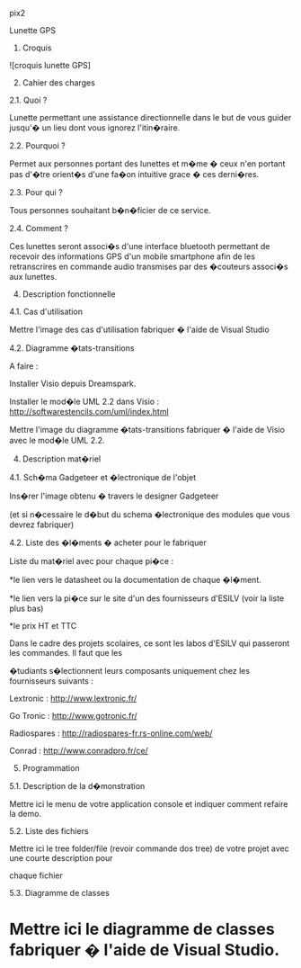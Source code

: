 pix2

Lunette GPS

 
1. Croquis

![croquis lunette GPS] 

 
2. Cahier des charges 

2.1. Quoi ? 

Lunette permettant une assistance directionnelle dans le but de vous guider jusqu'� un lieu dont vous ignorez l'itin�raire.

 

2.2. Pourquoi ? 

Permet aux personnes portant des lunettes et m�me � ceux n'en portant pas d'�tre orient�s d'une fa�on intuitive grace � ces derni�res.
 

2.3. Pour qui ? 

Tous personnes souhaitant b�n�ficier de ce service.

 

2.4. Comment ? 

Ces lunettes seront associ�s d'une interface bluetooth permettant de recevoir des informations GPS d'un mobile smartphone afin de les retranscrires
en commande audio transmises par des �couteurs associ�s aux lunettes. 

 

4. Description fonctionnelle 

4.1. Cas d'utilisation 

Mettre l'image des cas d'utilisation fabriquer � l'aide de Visual Studio 

 

4.2. Diagramme �tats-transitions 

A faire : 

Installer Visio depuis Dreamspark. 

Installer le mod�le UML 2.2 dans Visio : http://softwarestencils.com/uml/index.html 

 

Mettre l'image du diagramme �tats-transitions fabriquer � l'aide de Visio avec le mod�le UML 2.2. 

 

4. Description mat�riel 

4.1. Sch�ma Gadgeteer et �lectronique de l'objet 

Ins�rer l'image obtenu � travers le designer Gadgeteer 

(et si n�cessaire le d�but du schema �lectronique des modules que vous devrez fabriquer) 

 

4.2. Liste des �l�ments � acheter pour le fabriquer 

Liste du mat�riel avec pour chaque pi�ce : 

*le lien vers le datasheet ou la documentation de chaque �l�ment. 

*le lien vers la pi�ce sur le site d'un des fournisseurs d'ESILV (voir la liste plus bas) 

*le prix HT et TTC 

 

Dans le cadre des projets scolaires, ce sont les labos d'ESILV qui passeront les commandes. Il faut que les 

�tudiants s�lectionnent leurs composants uniquement chez les fournisseurs suivants : 

Lextronic : http://www.lextronic.fr/

Go Tronic : http://www.gotronic.fr/ 

Radiospares : http://radiospares-fr.rs-online.com/web/ 

Conrad : http://www.conradpro.fr/ce/ 

 

5. Programmation 

5.1. Description de la d�monstration 

Mettre ici le menu de votre application console et indiquer comment refaire la demo. 

 

5.2. Liste des fichiers 

Mettre ici le tree folder/file (revoir commande dos tree) de votre projet avec une courte description pour 

chaque fichier 

 

5.3. Diagramme de classes 

Mettre ici le diagramme de classes fabriquer � l'aide de Visual Studio.
====
